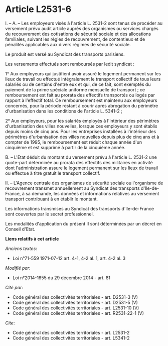 # Article L2531-6

I. – A. – Les employeurs visés à l'article L. 2531-2 sont tenus de procéder au versement prévu audit article auprès des
organismes ou services chargés du recouvrement des cotisations de sécurité sociale et des allocations familiales, suivant les
règles de recouvrement, de contentieux et de pénalités applicables aux divers régimes de sécurité sociale.

Le produit est versé au Syndicat des transports parisiens.

Les versements effectués sont remboursés par ledit syndicat :

1° Aux employeurs qui justifient avoir assuré le logement permanent sur les lieux de travail ou effectué intégralement le
transport collectif de tous leurs salariés ou de certains d'entre eux et qui, de ce fait, sont exemptés du paiement de la
prime spéciale uniforme mensuelle de transport ; ce remboursement est fait au prorata des effectifs transportés ou logés par
rapport à l'effectif total. Ce remboursement est maintenu aux employeurs concernés, pour la période restant à courir après
abrogation du périmètre d'urbanisation dans les conditions de l'article L. 5341-2 ;

2° Aux employeurs, pour les salariés employés à l'intérieur des périmètres d'urbanisation des villes nouvelles, lorsque ces
employeurs y sont établis depuis moins de cinq ans. Pour les entreprises installées à l'intérieur des périmètres
d'urbanisation des villes nouvelles depuis plus de cinq ans et à compter de 1995, le remboursement est réduit chaque année
d'un cinquième et est supprimé à partir de la cinquième année.

B. – L'Etat déduit du montant du versement prévu à l'article L. 2531-2 une quote-part déterminée au prorata des effectifs des
militaires en activité dont l'administration assure le logement permanent sur les lieux de travail ou effectue à titre
gratuit le transport collectif.

II. – L'Agence centrale des organismes de sécurité sociale ou l'organisme de recouvrement transmet annuellement au Syndicat
des transports d'Ile-de-France, à sa demande, les données et informations relatives au versement transport contribuant à en
établir le montant.

Les informations transmises au Syndicat des transports d'Ile-de-France sont couvertes par le secret professionnel.

Les modalités d'application du présent II sont déterminées par un décret en Conseil d'Etat.

**Liens relatifs à cet article**

_Anciens textes_:

  - Loi n°71-559 1971-07-12 art. 4-1, 4-2 al. 1, art. 4-2 al. 3

_Modifié par_:

  - Loi n°2014-1655 du 29 décembre 2014 - art. 81

_Cité par_:

  - Code général des collectivités territoriales - art. D2531-3 (V)
  - Code général des collectivités territoriales - art. D2531-5 (V)
  - Code général des collectivités territoriales - art. L2531-10 (V)
  - Code général des collectivités territoriales - art. R2531-22-1 (V)

_Cite_:

  - Code général des collectivités territoriales - art. L2531-2
  - Code général des collectivités territoriales - art. L5341-2
